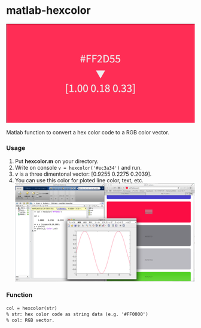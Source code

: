 # matlab-hexcolor

![eyeCatch](./img/hexcolor.png)

Matlab function to convert a hex color code to a RGB color vector.


### Usage
1. Put **hexcolor.m** on your directory.
2. Write on console ```v = hexcolor('#ec3a34')``` and run.
3. *v* is a three dimentonal vector: [0.9255    0.2275    0.2039].
4. You can use this color for ploted line color, text, etc.
![](./img/hexcolorEg.png)

### Function
```
col = hexcolor(str)
% str: hex color code as string data (e.g. '#FF0000')
% col: RGB vector.
```
